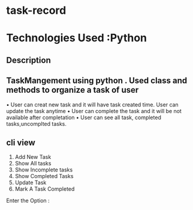 # task-record


# Technologies Used :Python 
## Description 
## TaskMangement using python . Used class and methods to organize a task of user 
• User can creat new task and it will have task created time. User can update the task anytime 
• User can complete the task and it will be not available after completation 
• User can see all task, completed tasks,uncomplted tasks. 


## cli view
1. Add New Task 
2. Show All tasks
3. Show Incomplete tasks
4. Show Completed Tasks 
5. Update Task
6. Mark A Task Completed

Enter the Option : 


